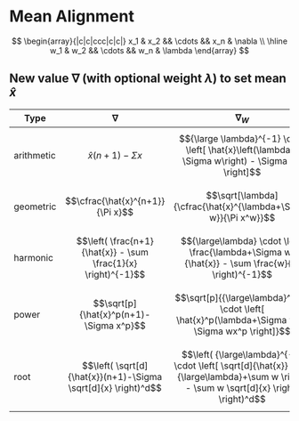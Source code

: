 # Mean Alignment

$$
\begin{array}{|c|c|ccc|c|c|}
x_1 & x_2 && \cdots && x_n & \nabla
\\
\hline
w_1 & w_2 && \cdots && w_n & \lambda
\end{array}
$$

## New value $\nabla$ (with optional weight $\lambda$) to set mean $\hat{x}$

| Type | $\nabla$ | $\nabla_W$ |
|--|--|--|
| arithmetic | $$\hat{x}(n+1)-\Sigma x$$ | $${\large \lambda}^{-1} \cdot \left[ \hat{x}\left(\lambda + \Sigma w\right) - \Sigma xw \right]$$ |
| geometric | $$\cfrac{\hat{x}^{n+1}}{\Pi x}$$ | $$\sqrt[\lambda]{\cfrac{\hat{x}^{\lambda+\Sigma w}}{\Pi x^w}}$$ |
| harmonic | $$\left( \frac{n+1}{\hat{x}} - \sum \frac{1}{x} \right)^{-1}$$ | $${\large\lambda} \cdot \left( \frac{\lambda+\Sigma w}{\hat{x}} - \sum \frac{w}{x} \right)^{-1}$$ |
| power | $$\sqrt[p]{\hat{x}^p(n+1)-\Sigma x^p}$$ | $$\sqrt[p]{{\large\lambda}^{-1} \cdot \left[ \hat{x}^p(\lambda+\Sigma w) - \Sigma wx^p \right]}$$ |
| root | $$\left( \sqrt[d]{\hat{x}}(n+1)-\Sigma \sqrt[d]{x} \right)^d$$ | $$\left( {\large\lambda}^{-1} \cdot \left[ \sqrt[d]{\hat{x}} \left( {\large\lambda}+\sum w \right) - \sum w \sqrt[d]{x} \right] \right)^d$$ |
